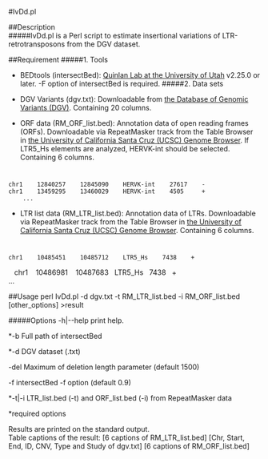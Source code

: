 #IvDd.pl
  
##Description  
#####IvDd.pl is a Perl script to estimate insertional variations of LTR-retrotransposons from the DGV dataset. 
  
##Requirement
#####1. Tools  
* BEDtools (intersectBed): [Quinlan Lab at the University of Utah](http://bedtools.readthedocs.io/en/latest/)	v2.25.0 or later. -F option of intersectBed is required. 
#####2. Data sets  
* DGV Variants (dgv.txt): Downloadable from [the Database of Genomic Variants (DGV)](http://dgv.tcag.ca/dgv/app/about?ref=GRCh37/hg19). Containing 20 columns.  

* ORF data (RM\_ORF\_list.bed): Annotation data of open reading frames (ORFs). Downloadable via RepeatMasker track from the Table Browser in  [the University of California Santa Cruz (UCSC) Genome Browser](http://genome.ucsc.edu/index.html). If LTR5_Hs elements are analyzed, HERVK-int should be selected. Containing 6 columns.  
#  
    chr1    12840257    12845090    HERVK-int    27617    -  
    chr1    13459295    13460029    HERVK-int    4505     +  
        ...  

* LTR list data (RM\_LTR\_list.bed): Annotation data of LTRs. Downloadable via RepeatMasker track from the Table Browser in  [the University of California Santa Cruz (UCSC) Genome Browser](http://genome.ucsc.edu/index.html). Containing 6 columns.  
#  
    chr1    10485451    10485712    LTR5_Hs    7438    +    
    chr1    10486981    10487683    LTR5_Hs    7438    +  
        ...  
  
##Usage
    perl IvDd.pl -d dgv.txt -t RM_LTR_list.bed -i RM_ORF_list.bed [other_options]  >result

#####Options
-h|--help	print help.  

*-b    Full path of intersectBed

*-d    DGV dataset (.txt)

-del    Maximum of deletion length parameter (default 1500)

-f    intersectBed -f option (default 0.9)

*-t|-i    LTR\_list.bed (-t) and ORF\_list.bed (-i) from RepeatMasker data

*required options  

Results are printed on the standard output.  
Table captions of the result: [6 captions of RM\_LTR\_list.bed] [Chr, Start, End, ID, CNV, Type and Study of dgv.txt] [6 captions of RM\_ORF\_list.bed]  
